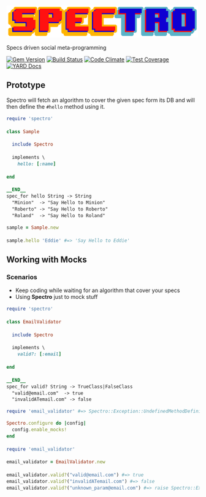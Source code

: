 ![Spectro](spectro.png)

Specs driven social meta-programming

[![Gem Version](https://badge.fury.io/rb/spectro.svg)](http://badge.fury.io/rb/spectro)
[![Build Status](https://api.travis-ci.org/robertodecurnex/spectro.png)](https://travis-ci.org/robertodecurnex/spectro)
[![Code Climate](https://codeclimate.com/github/robertodecurnex/spectro/badges/gpa.svg)](https://codeclimate.com/github/robertodecurnex/spectro)
[![Test Coverage](https://codeclimate.com/github/robertodecurnex/spectro/badges/coverage.svg)](https://codeclimate.com/github/robertodecurnex/spectro)
[![YARD Docs](https://img.shields.io/badge/YARD-Docs-blue.svg)](http://www.rubydoc.info/github/robertodecurnex/spectro/master)

## Prototype

Spectro will fetch an algorithm to cover the given spec form its DB and will then define the `#hello` method using it.

```ruby
require 'spectro'

class Sample

  include Spectro

  implements \
    hello: [:name]

end

__END__
spec_for hello String -> String
  "Minion"  -> "Say Hello to Minion"
  "Roberto" -> "Say Hello to Roberto"
  "Roland"  -> "Say Hello to Roland"
```

```ruby
sample = Sample.new

sample.hello 'Eddie' #=> 'Say Hello to Eddie'
```

## Working with Mocks

### Scenarios

* Keep coding while waiting for an algorithm that cover your specs
* Using **Spectro** just to mock stuff

```ruby
require 'spectro'

class EmailValidator

  include Spectro

  implements \
    valid?: [:email]

end

__END__
spec_for valid? String -> TrueClass|FalseClass
  "valid@email.com"  -> true
  "invalidATemail.com" -> false
```

```ruby 
require 'email_validator' #=> Spectro::Exception::UndefinedMethodDefinition
```

```ruby
Spectro.configure do |config|
  config.enable_mocks!
end

require 'email_validator'

email_validator = EmailValidator.new

email_validator.valid?("valid@email.com") #=> true 
email_validator.valid?("invalidATemail.com") #=> false 
email_validator.valid?("unknown_param@email.com") #=> raise Spectro::Exception::UnkwnonMockResponse

```
